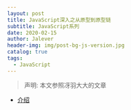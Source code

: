 ```yaml
---
layout: post
title: JavaScript深入之从原型到原型链
subtitle: JavaScript系列
date: 2020-02-15
author: Jalever
header-img: img/post-bg-js-version.jpg
catalog: true
tags:
  - JavaScript
---
```


> 声明: 本文参照冴羽大大的文章

- [介绍](#%e4%bb%8b%e7%bb%8d)








